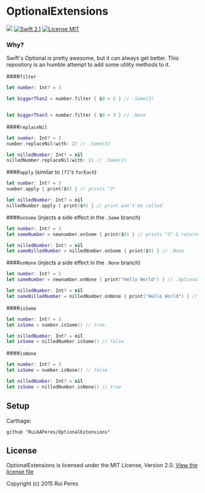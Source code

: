 # OptionalExtensions

<a href="https://github.com/Carthage/Carthage"><img src="https://img.shields.io/badge/Carthage-compatible-4BC51D.svg?style=flat"></a>
[![Swift 2.1](https://img.shields.io/badge/Swift-2.1-orange.svg?style=flat)](https://developer.apple.com/swift/)
[![License MIT](https://img.shields.io/badge/License-MIT-lightgrey.svg?style=flat)](https://opensource.org/licenses/MIT)


### Why?

Swift's Optional is pretty awesome, but it can always get better. This repository is an humble attempt to add some utility methods to it.

####`filter`

```swift
let number: Int? = 3

let biggerThan2 = number.filter { $0 > 2 } // .Some(3)


let biggerThan3 = number.filter { $0 > 3 } // .None
```

####`replaceNil`

```swift
let number: Int? = 3
number.replaceNil(with: 2) // .Some(3)

let nilledNumber: Int? = nil
nilledNumber.replaceNil(with: 2) // .Some(2)
```

####`apply` (similar to `[T]`'s `forEach`)

```swift
let number: Int? = 3
number.apply { print($0) } // prints "3"

let nilledNumber: Int? = nil
nilledNumber.apply { print($0) } // print won't be called
```

####`onSome` (injects a side effect in the `.Some` branch)

```swift
let number: Int? = 3
let sameNumber = newnumber.onSome { print($0) } // prints "3" & returns .Optional(3)

let nilledNumber: Int? = nil
let sameNilledNumber = nilledNumber.onSome { print($0) } // .None
```

####`onNone` (injects a side effect in the `.None` branch)

```swift
let number: Int? = 3
let sameNumber = newnumber.onNone { print("Hello World") } // .Optional(3)

let nilledNumber: Int? = nil
let sameNilledNumber = nilledNumber.onNone { print("Hello World") } // prints "Hello World" & returns .None
```

####`isSome`

```swift
let number: Int? = 3
let isSome = number.isSome() // true

let nilledNumber: Int? = nil
let isSome = nilledNumber.isSome() // false
```

####`isNone`

```swift
let number: Int? = 3
let isSome = number.isNone() // false

let nilledNumber: Int? = nil
let isSome = nilledNumber.isNone() // true
```

## Setup

Carthage:

```
github "RuiAAPeres/OptionalExtensions"
```

## License
OptionalExtensions is licensed under the MIT License, Version 2.0. [View the license file](LICENSE)

Copyright (c) 2015 Rui Peres
